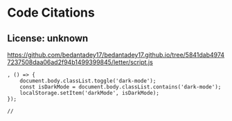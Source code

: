 # Code Citations

## License: unknown
https://github.com/bedantadey17/bedantadey17.github.io/tree/5841dab49747237508daa06ad2f94b1499399845/letter/script.js

```
, () => {
    document.body.classList.toggle('dark-mode');
    const isDarkMode = document.body.classList.contains('dark-mode');
    localStorage.setItem('darkMode', isDarkMode);
});

//
```


